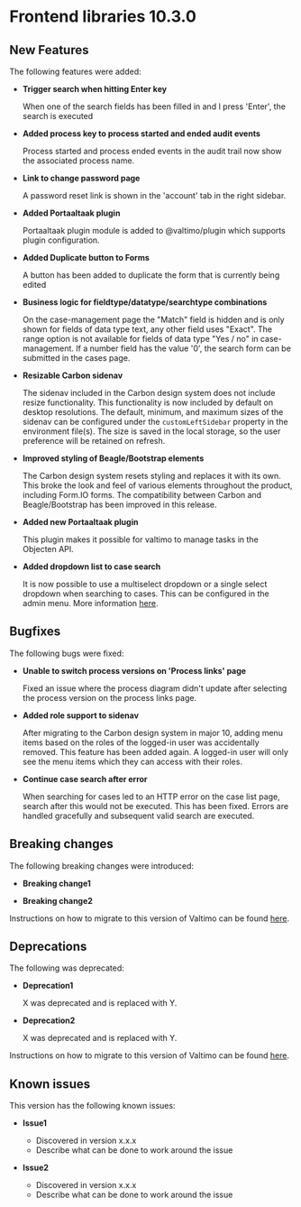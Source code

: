 # Frontend libraries 10.3.0

## New Features

The following features were added:

* **Trigger search when hitting Enter key**

  When one of the search fields has been filled in and I press 'Enter', the search is executed

* **Added process key to process started and ended audit events**

  Process started and process ended events in the audit trail now show the associated process name.

* **Link to change password page**

  A password reset link is shown in the 'account' tab in the right sidebar.

* **Added Portaaltaak plugin**

  Portaaltaak plugin module is added to @valtimo/plugin which supports plugin configuration.

* **Added Duplicate button to Forms**

  A button has been added to duplicate the form that is currently being edited

* **Business logic for fieldtype/datatype/searchtype combinations**

  On the case-management page the "Match" field is hidden and is only shown for fields of data type text, any other field uses "Exact". 
  The range option is not available for fields of data type "Yes / no" in case-management.
  If a number field has the value '0', the search form can be submitted in the cases page.

* **Resizable Carbon sidenav**

  The sidenav included in the Carbon design system does not include resize functionality. This functionality is now
  included by default on desktop resolutions. The default, minimum, and maximum sizes of the sidenav can be configured
  under the `customLeftSidebar` property in the environment file(s). The size is saved in the local storage, so the user
  preference will be retained on refresh.

* **Improved styling of Beagle/Bootstrap elements**

  The Carbon design system resets styling and replaces it with its own. This broke the look and feel of various elements
  throughout the product, including Form.IO forms. The compatibility between Carbon and Beagle/Bootstrap has been
  improved in this release.

* **Added new Portaaltaak plugin**

  This plugin makes it possible for valtimo to manage tasks in the Objecten API.

* **Added dropdown list to case search**

  It is now possible to use a multiselect dropdown or a single select dropdown when searching to cases. This can be
  configured in the admin menu. More information [here](../../../using-valtimo/document/configuring-search-fields.md).

## Bugfixes

The following bugs were fixed:

* **Unable to switch process versions on 'Process links' page**

  Fixed an issue where the process diagram didn't update after selecting the process version on the process links page.

* **Added role support to sidenav**

  After migrating to the Carbon design system in major 10, adding menu items based on the roles of the logged-in user
  was accidentally removed. This feature has been added again. A logged-in user will only see the menu items which they
  can access with their roles.

* **Continue case search after error**

  When searching for cases led to an HTTP error on the case list page, search after this would not be executed.
  This has been fixed. Errors are handled gracefully and subsequent valid search are executed.

## Breaking changes

The following breaking changes were introduced:

* **Breaking change1**

* **Breaking change2**

Instructions on how to migrate to this version of Valtimo can be found [here](migration.md).

## Deprecations

The following was deprecated:

* **Deprecation1**

  X was deprecated and is replaced with Y.
* **Deprecation2**

  X was deprecated and is replaced with Y.

Instructions on how to migrate to this version of Valtimo can be found [here](migration.md).

## Known issues

This version has the following known issues:

* **Issue1**
    * Discovered in version x.x.x
    * Describe what can be done to work around the issue

* **Issue2**
    * Discovered in version x.x.x
    * Describe what can be done to work around the issue
